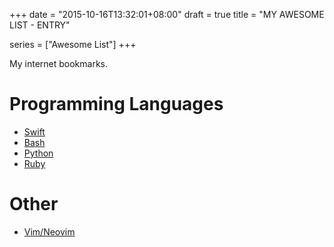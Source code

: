 +++
date      = "2015-10-16T13:32:01+08:00"
draft     = true
title     = "MY AWESOME LIST - ENTRY"

series      = ["Awesome List"]
+++

My internet bookmarks.
<!--more-->

# Programming Languages

+ [Swift](/memo/my_awesome_list_swift_lang)
+ [Bash](/memo/my_awesome_list_bash_lang)
+ [Python](/memo/my_awesome_list_python_lang)
+ [Ruby](/memo/my_awesome_list_ruby_lang)

# Other

+ [Vim/Neovim](/memo/my_awesome_list_vim_editor)
